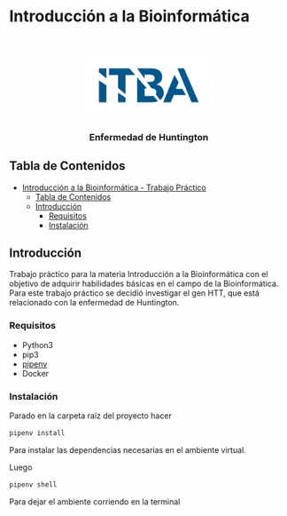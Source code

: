 # Introducción a la Bioinformática
<br />
<p align="center">
  <a href="https://github.com/R0L02796/BioInfo">
    <img src="assets/logo.png" alt="Logo" width="234" height="115">
  </a>
</p>

<h3 align="center">Enfermedad de Huntington</h3>

## Tabla de Contenidos

- [Introducción a la Bioinformática - Trabajo Práctico](#introducción-a-la-bioinformática)
  - [Tabla de Contenidos](#tabla-de-contenidos)
  - [Introducción](#introduccion)
    - [Requisitos](#requisitos)
    - [Instalación](#instalación)
      

## Introducción

Trabajo práctico para la materia Introducción a la Bioinformática con el
objetivo de adquirir habilidades básicas en el campo de la Bioinformática. Para
este trabajo práctico se decidió investigar el gen HTT, que está relacionado
con la enfermedad de Huntington.

### Requisitos

- Python3
- pip3
- [pipenv](https://pypi.org/project/pipenv/)
- Docker

### Instalación

Parado en la carpeta raíz del proyecto hacer

```sh
pipenv install
```

Para instalar las dependencias necesarias en el ambiente virtual.

Luego

```sh
pipenv shell
```
Para dejar el ambiente corriendo en la terminal
